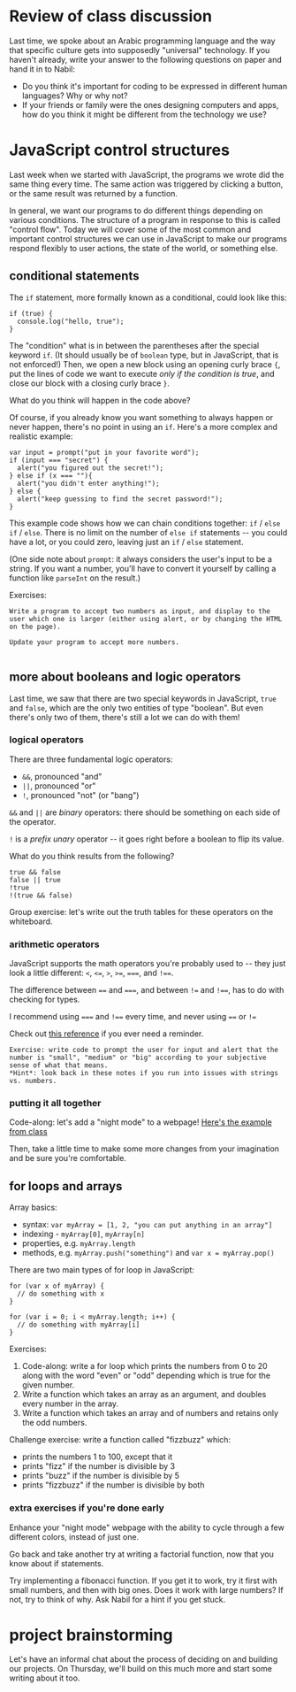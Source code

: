 # Review of class discussion
Last time, we spoke about an Arabic programming language and the way that specific culture gets into supposedly "universal" technology. If you haven't already, write your answer to the following questions on paper and hand it in to Nabil:

- Do you think it's important for coding to be expressed in different human languages? Why or why not?
- If your friends or family were the ones designing computers and apps, how do you think it might be different from the technology we use?

# JavaScript control structures
Last week when we started with JavaScript, the programs we wrote did the same thing every time. The same action was triggered by clicking a button, or the same result was returned by a function.

In general, we want our programs to do different things depending on various conditions. The structure of a program in response to this is called "control flow". Today we will cover some of the most common and important control structures we can use in JavaScript to make our programs respond flexibly to user actions, the state of the world, or something else.

## conditional statements
The `if` statement, more formally known as a conditional, could look like this:
```
if (true) {
  console.log("hello, true");
}
```

The "condition" what is in between the parentheses after the special keyword `if`. (It should usually be of `boolean` type, but in JavaScript, that is not enforced!) Then, we open a new block using an opening curly brace `{`, put the lines of code we want to execute *only if the condition is true*, and close our block with a closing curly brace `}`.

What do you think will happen in the code above?

Of course, if you already know you want something to always happen or never happen, there's no point in using an `if`. Here's a more complex and realistic example:

```
var input = prompt("put in your favorite word");
if (input === "secret") {
  alert("you figured out the secret!");
} else if (x === ""){
  alert("you didn't enter anything!");
} else {
  alert("keep guessing to find the secret password!");
}
```

This example code shows how we can chain conditions together: `if` / `else if` / `else`. There is no limit on the number of `else if` statements -- you could have a lot, or you could zero, leaving just an `if` / `else` statement.

(One side note about `prompt`: it always considers the user's input to be a string. If you want a number, you'll have to convert it yourself by calling a function like `parseInt` on the result.)

Exercises:
```
Write a program to accept two numbers as input, and display to the user which one is larger (either using alert, or by changing the HTML on the page).

Update your program to accept more numbers.


```

## more about booleans and logic operators
Last time, we saw that there are two special keywords in JavaScript, `true` and `false`, which are the only two entities of type "boolean". But even there's only two of them, there's still a lot we can do with them!

### logical operators
There are three fundamental logic operators:
- `&&`, pronounced "and"
- `||`, pronounced "or"
- `!`, pronounced "not" (or "bang")

`&&` and `||` are *binary* operators: there should be something on each side of the operator.

`!` is a *prefix unary* operator -- it goes right before a boolean to flip its value.

What do you think results from the following?
```
true && false
false || true
!true
!(true && false)
```

Group exercise: let's write out the truth tables for these operators on the whiteboard.

### arithmetic operators
JavaScript supports the math operators you're probably used to -- they just look a little different: `<`, `<=`, `>`, `>=`, `===`, and `!==`.

The difference between `==` and `===`, and between `!=` and `!==`, has to do with checking for types.

I recommend using `===` and `!==` every time, and never using `==` or `!=`

Check out [this reference](https://www.w3schools.com/js/js_comparisons.asp) if you ever need a reminder.

```
Exercise: write code to prompt the user for input and alert that the number is "small", "medium" or "big" according to your subjective sense of what that means.
*Hint*: look back in these notes if you run into issues with strings vs. numbers.
```

### putting it all together
Code-along: let's add a "night mode" to a webpage! [Here's the example from class](https://glitch.com/edit/#!/powerful-water?path=script.js:13:0)

Then, take a little time to make some more changes from your imagination and be sure you're comfortable.

## for loops and arrays
Array basics:
- syntax: `var myArray = [1, 2, "you can put anything in an array"]`
- indexing - `myArray[0]`, `myArray[n]`
- properties, e.g. `myArray.length`
- methods, e.g. `myArray.push("something")` and `var x = myArray.pop()`

There are two main types of for loop in JavaScript:
```
for (var x of myArray) {
  // do something with x
}

for (var i = 0; i < myArray.length; i++) {
  // do something with myArray[i]
}
```

Exercises:
1. Code-along: write a for loop which prints the numbers from 0 to 20 along with the word "even" or "odd" depending which is true for the given number.
2. Write a function which takes an array as an argument, and doubles every number in the array.
3. Write a function which takes an array and of numbers and retains only the odd numbers.

Challenge exercise: write a function called "fizzbuzz" which:
- prints the numbers 1 to 100, except that it
- prints "fizz" if the number is divisible by 3
- prints "buzz" if the number is divisible by 5
- prints "fizzbuzz" if the number is divisible by both


### extra exercises if you're done early
Enhance your "night mode" webpage with the ability to cycle through a few different colors, instead of just one.

Go back and take another try at writing a factorial function, now that you know about if statements.

Try implementing a fibonacci function. If you get it to work, try it first with small numbers, and then with big ones. Does it work with large numbers? If not, try to think of why. Ask Nabil for a hint if you get stuck.

# project brainstorming
Let's have an informal chat about the process of deciding on and building our projects. On Thursday, we'll build on this much more and start some writing about it too.

